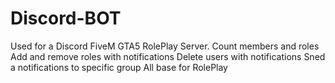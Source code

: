 # Discord-BOT

Used for a Discord FiveM GTA5 RolePlay Server.
Count members and roles
Add and remove roles with notifications
Delete users with notifications
Sned a notifications to specific group
All base for RolePlay
